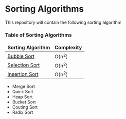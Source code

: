 # Sorting Algorithms
This repository will contain the following sorting algorithm

### Table of Sorting Algorithms
Sorting Algorithm | Complexity
------------------|-----------
[Bubble Sort](https://en.wikipedia.org/wiki/Bubble_sort) | O(n${^2}$)
[Selection Sort](https://en.wikipedia.org/wiki/Selection_sort) | O(n${^2}$)
[Insertion Sort](https://en.wikipedia.org/wiki/Insertion_sort) | O(n${^2}$)
- Merge Sort
- Quick Sort
- Heap Sort
- Bucket Sort
- Couting Sort
- Radix Sort